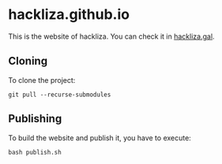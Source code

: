 # hackliza.github.io

This is the website of hackliza. You can check it in [hackliza.gal](https://hackliza.gal/).

## Cloning

To clone the project:
```
git pull --recurse-submodules
```

## Publishing

To build the website and publish it, you have to execute:
```
bash publish.sh
```
